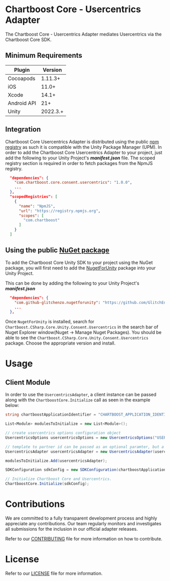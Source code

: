 # Chartboost Core - Usercentrics Adapter

The Chartboost Core - Usercentrics Adapter mediates Usercentrics via the Chartboost Core SDK.

## Minimum Requirements

| Plugin | Version |
| ------ | ------ |
| Cocoapods | 1.11.3+ |
| iOS | 11.0+ |
| Xcode | 14.1+ |
| Android API | 21+ |
| Unity | 2022.3.+ |

## Integration

Chartboost Core Usercentrics Adapter is distributed using the public [npm registry](https://www.npmjs.com/search?q=com.chartboost.core.consent.usercentrics) as such it is compatible with the Unity Package Manager (UPM). In order to add the Chartboost Core Usercentrics Adapter to your project, just add the following to your Unity Project's ***manifest.json*** file. The scoped registry section is required in order to fetch packages from the NpmJS registry.

```json
  "dependencies": {
    "com.chartboost.core.consent.usercentrics": "1.0.0",
    ...
  },
  "scopedRegistries": [
    {
      "name": "NpmJS",
      "url": "https://registry.npmjs.org",
      "scopes": [
        "com.chartboost"
      ]
    }
  ]
```

## Using the public [NuGet package](https://www.nuget.org/packages/Chartboost.CSharp.Core.Unity.Consent.Usercentrics)

To add the Chartboost Core Unity SDK to your project using the NuGet package, you will first need to add the [NugetForUnity](https://github.com/GlitchEnzo/NuGetForUnity) package into your Unity Project.

This can be done by adding the following to your Unity Project's ***manifest.json***

```json
  "dependencies": {
    "com.github-glitchenzo.nugetforunity": "https://github.com/GlitchEnzo/NuGetForUnity.git?path=/src/NuGetForUnity",
    ...
  },
```

Once <code>NugetForUnity</code> is installed, search for `Chartboost.CSharp.Core.Unity.Consent.Usercentrics` in the search bar of Nuget Explorer window(Nuget -> Manage Nuget Packages).
You should be able to see the `Chartboost.CSharp.Core.Unity.Consent.Usercentrics` package. Choose the appropriate version and install.

# Usage

## Client Module
In order to use the `UsercentricsAdapter`, a client instance can be passed along with the `ChartboostCore.Initialize` call as seen in the example below:

```csharp
string chartboostApplicationIdentifier = "CHARTBOOST_APPLICATION_IDENTIFIER";

List<Module> modulesToInitialize = new List<Module>();

// create usercentrics options configuration object
UsercentricsOptions usercentricsOptions = new UsercentricsOptions("USERCENTICS_SETTINGS_ID");

// template to partner id can be passed as an optional paramter, but a default set is provided.
UsercentricsAdapter usercentricsAdapter = new UsercentricsAdapter(usercentricsOptions);

modulesToInitialize.Add(usercentricsAdapter);

SDKConfiguration sdkConfig = new SDKConfiguration(chartboostApplicationIdentifier, modulesToInitialize);

// Initialize Chartboost Core and Usercentrics.
ChartboostCore.Initialize(sdkConfig);
```

# Contributions

We are committed to a fully transparent development process and highly appreciate any contributions. Our team regularly monitors and investigates all submissions for the inclusion in our official adapter releases.

Refer to our [CONTRIBUTING](CONTRIBUTING.md) file for more information on how to contribute.

# License

Refer to our [LICENSE](LICENSE.md) file for more information.